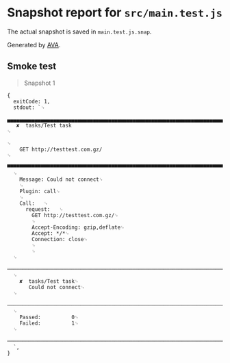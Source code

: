 # Snapshot report for `src/main.test.js`

The actual snapshot is saved in `main.test.js.snap`.

Generated by [AVA](https://avajs.dev).

## Smoke test

> Snapshot 1

    {
      exitCode: 1,
      stdout: `␊
      ▄▄▄▄▄▄▄▄▄▄▄▄▄▄▄▄▄▄▄▄▄▄▄▄▄▄▄▄▄▄▄▄▄▄▄▄▄▄▄▄▄▄▄▄▄▄▄▄▄▄▄▄▄▄▄▄▄▄▄▄▄▄▄▄▄▄▄▄▄▄▄▄▄▄▄▄▄▄␊
       ✘  tasks/Test task                                                           ␊
                                                                                    ␊
        GET http://testtest.com.gz/                                                 ␊
      ▀▀▀▀▀▀▀▀▀▀▀▀▀▀▀▀▀▀▀▀▀▀▀▀▀▀▀▀▀▀▀▀▀▀▀▀▀▀▀▀▀▀▀▀▀▀▀▀▀▀▀▀▀▀▀▀▀▀▀▀▀▀▀▀▀▀▀▀▀▀▀▀▀▀▀▀▀▀␊
      ␊
        Message: Could not connect␊
        ␊
        Plugin: call␊
        ␊
        Call:   ␊
          request:   ␊
            GET http://testtest.com.gz/␊
            ␊
            Accept-Encoding: gzip,deflate␊
            Accept: */*␊
            Connection: close␊
            ␊
            ␊
      ␊
      ──────────────────────────────────────────────────────────────────────────────␊
      ␊
        ✘  tasks/Test task␊
           Could not connect␊
      ␊
      ──────────────────────────────────────────────────────────────────────────────␊
      ␊
        Passed:          0␊
        Failed:          1␊
      ␊
      ──────────────────────────────────────────────────────────────────────────────␊
      `,
    }
